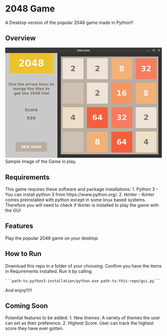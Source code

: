 # 2048 Game
A Desktop version of the popular 2048 game made in Python!!


<h2>Overview</h2>

![2048 Game Gui](images/2048_01_HalfPlayed.png)
Sample image of the Game in play.


<h2>Requirements</h2>
This game requires these software and package installations:
   1. Python 3 - You can install python 3 from https://www.python.org/.
   2. tkinter - tkinter comes preinstalled with python except in some linux based systems. Therefore you will need to check if tkinter is installed to play the game with the GUI



<h2>Features</h2>
Play the popular 2048 game on your desktop



<h2>How to Run</h2>
Download this repo in a folder of your choosing.
Confirm you have the items in Requirements installed.
Run it by calling

    ```path-to-python3-installation/python.exe path-to-this-repo/gui.py```

And enjoy!!!!!



<h2>Coming Soon</h2>
Potential features to be added:
   1. New themes. A variety of themes the user can set as their preference.
   2. Highest Score. User can track the highest score they have ever gotten.






